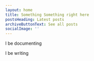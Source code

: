 ```yaml
---
layout: home
title: Something Something right here
postsHeading: Latest posts
archiveButtonText: See all posts
socialImage: ''
---
```

I be documenting

I be writing
